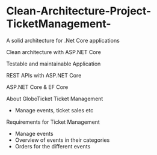 # Clean-Architecture-Project-TicketManagement-

A solid architecture for .Net Core applications

Clean architecture with ASP.NET Core

Testable and maintainable Application

REST APIs with ASP.NET Core

ASP.NET Core & EF Core

About GloboTicket Ticket Management
- Manage events, ticket sales etc

Requirements for Ticket Management
- Manage events
- Overview of events in their categories
- Orders for the different events